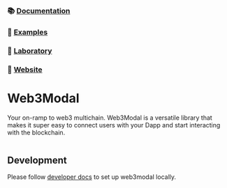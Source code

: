 ### 📚 [Documentation](https://docs.walletconnect.com/2.0/web3modal/about)

### 🔎 [Examples](https://github.com/WalletConnect/web3modal-examples)

### 🧪 [Laboratory](https://lab.web3modal.com)

### 🔗 [Website](https://web3modal.com)

# Web3Modal

Your on-ramp to web3 multichain. Web3Modal is a versatile library that makes it super easy to connect users with your Dapp and start interacting with the blockchain.

<p align="center">
  <img src="./.github/assets/header.jpg" alt="" border="0">
</p>

## Development

Please follow [developer docs](./.github/docs/development.md) to set up web3modal locally.

